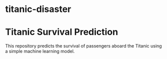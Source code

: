 # titanic-disaster
# Titanic Survival Prediction
This repository predicts the survival of passengers aboard the Titanic using a simple machine learning model.
